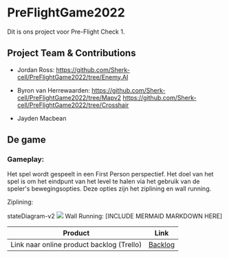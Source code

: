 # PreFlightGame2022

Dit is ons project voor Pre-Flight Check 1.


## Project Team & Contributions

- Jordan Ross:
https://github.com/Sherk-cell/PreFlightGame2022/tree/Enemy.AI

- Byron van Herrewaarden:
https://github.com/Sherk-cell/PreFlightGame2022/tree/Mapv2
https://github.com/Sherk-cell/PreFlightGame2022/tree/Crosshair

- Jayden Macbean

## De game

### Gameplay:

Het spel wordt gespeelt in een First Person perspectief.
Het doel van het spel is om het eindpunt van het level te halen via het gebruik van de speler's bewegingsopties.
Deze opties zijn het ziplining en wall running.

Ziplining:

stateDiagram-v2
 [![](https://mermaid.ink/img/pako:eNpFjzFvhDAMhf-K5bE6jgNa7o6hS1t1bKWOTQdDEkgVEhSckxDivzcsV3l5_vz09Lxi56XCBmcmVq-G-kBjdiuF-374gSx7Bmjg09KiArzQqAKBcaCDdwxeA8F7oGmi1ir4aH9Vx8LtgwdM3pGMTNGrcAACeVCjEtgkKZWmaFmgcFuyUmT_tbgOGw5RHTBO8r8MNprsfKdv0rAPd2g9SZXWFXmZ9j96M3OK7LzTpt95DDbhgXmamzzfz8fe8BDbY-fHfDZyoMDD7VrndVlfqKxUfa7oqapk1xbXiy4fCy3Pp6Ik3LbtD-kJZVI?type=png)](https://mermaid.live/edit#pako:eNpFjzFvhDAMhf-K5bE6jgNa7o6hS1t1bKWOTQdDEkgVEhSckxDivzcsV3l5_vz09Lxi56XCBmcmVq-G-kBjdiuF-374gSx7Bmjg09KiArzQqAKBcaCDdwxeA8F7oGmi1ir4aH9Vx8LtgwdM3pGMTNGrcAACeVCjEtgkKZWmaFmgcFuyUmT_tbgOGw5RHTBO8r8MNprsfKdv0rAPd2g9SZXWFXmZ9j96M3OK7LzTpt95DDbhgXmamzzfz8fe8BDbY-fHfDZyoMDD7VrndVlfqKxUfa7oqapk1xbXiy4fCy3Pp6Ik3LbtD-kJZVI)
Wall Running:
[INCLUDE MERMAID MARKDOWN HERE]




| Product  | Link |
| ------ |  ------ |
| Link naar online product backlog (Trello) | [Backlog]

[Backlog]: https://trello.com/b/MrO9H3Zh/game




